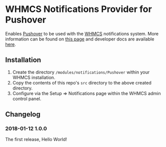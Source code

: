 # WHMCS Notifications Provider for Pushover

Enables [Pushover](https://pushover.net) to be used with the [WHMCS](https://www.whmcs.com) notifications system. More information can be found on [this page](https://docs.whmcs.com/Notifications) and developer docs are available [here](https://developers.whmcs.com/notification-providers/).

## Installation

1. Create the directory `/modules/notifications/Pushover` within your WHMCS installation.
2. Copy the contents of this repo's `src` directory to the above created directory.
3. Configure via the Setup => Notifications page within the WHMCS admin control panel.

## Changelog

### 2018-01-12 1.0.0

The first release, Hello World!